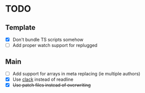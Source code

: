 # TODO

## Template
- [x] Don't bundle TS scripts somehow
- [ ] Add proper watch support for replugged

## Main
- [ ] Add support for arrays in meta replacing (ie multiple authors)
- [x] Use [clack](https://github.com/natemoo-re/clack/) instead of readline
- [x] ~~Use patch files instead of overwriting~~
